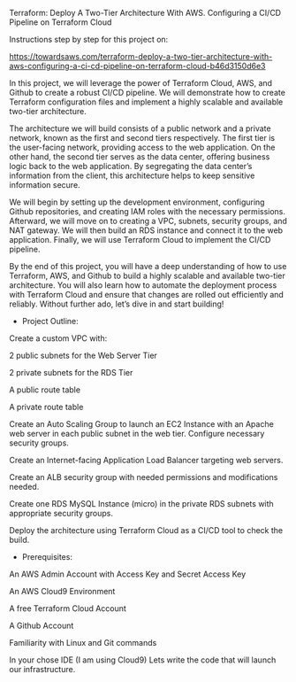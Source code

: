 Terraform: Deploy A Two-Tier Architecture With AWS. 
Configuring a CI/CD Pipeline on Terraform Cloud

Instructions step by step for this project on:

https://towardsaws.com/terraform-deploy-a-two-tier-architecture-with-aws-configuring-a-ci-cd-pipeline-on-terraform-cloud-b46d3150d6e3


In this project, we will leverage the power of Terraform Cloud, AWS, and Github to create a robust CI/CD pipeline. 
We will demonstrate how to create Terraform configuration files and implement a highly scalable and available two-tier architecture.

The architecture we will build consists of a public network and a private network, known as the first and second tiers respectively. 
The first tier is the user-facing network, providing access to the web application. On the other hand, the second tier serves as the data center, offering business 
logic back to the web application. By segregating the data center’s information from the client, this architecture helps to keep sensitive information secure.

We will begin by setting up the development environment, configuring Github repositories, and creating IAM roles with the necessary permissions. 
Afterward, we will move on to creating a VPC, subnets, security groups, and NAT gateway. We will then build an RDS instance and connect it to the web application. 
Finally, we will use Terraform Cloud to implement the CI/CD pipeline.

By the end of this project, you will have a deep understanding of how to use Terraform, AWS, and Github to build a highly scalable and available two-tier architecture. 
You will also learn how to automate the deployment process with Terraform Cloud and ensure that changes are rolled out efficiently and reliably. 
Without further ado, let’s dive in and start building!


- Project Outline:

Create a custom VPC with:

2 public subnets for the Web Server Tier

2 private subnets for the RDS Tier

A public route table

A private route table

Create an Auto Scaling Group to launch an EC2 Instance with an Apache web server in each public subnet in the web tier. Configure necessary security groups.

Create an Internet-facing Application Load Balancer targeting web servers.

Create an ALB security group with needed permissions and modifications needed.

Create one RDS MySQL Instance (micro) in the private RDS subnets with appropriate security groups.

Deploy the architecture using Terraform Cloud as a CI/CD tool to check the build.


- Prerequisites:


An AWS Admin Account with Access Key and Secret Access Key

An AWS Cloud9 Environment

A free Terraform Cloud Account

A Github Account

Familiarity with Linux and Git commands

In your chose IDE (I am using Cloud9) Lets write the code that will launch our infrastructure.
